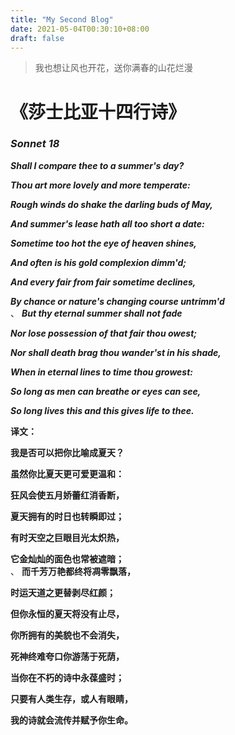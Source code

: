 ```yaml
---
title: "My Second Blog"
date: 2021-05-04T00:30:10+08:00
draft: false
---
```


> 我也想让风也开花，送你满春的山花烂漫

# 《莎士比亚十四行诗》

### *Sonnet 18*

***Shall I compare thee to a summer's day?***  

***Thou art more lovely and more temperate:***  

***Rough winds do shake the darling buds of May,***  

***And summer's lease hath all too short a date:***  

***Sometime too hot the eye of heaven shines,***  

***And often is his gold complexion dimm'd;***  

***And every fair from fair sometime declines,***  

***By chance or nature's changing course untrimm'd***  
、
***But thy eternal summer shall not fade***  

***Nor lose possession of that fair thou owest;***  

***Nor shall death brag thou wander'st in his shade,***  

***When in eternal lines to time thou growest:***  

***So long as men can breathe or eyes can see,***  

***So long lives this and this gives life to thee.***  



**译文：**

**我是否可以把你比喻成夏天？**  

**虽然你比夏天更可爱更温和：**  

**狂风会使五月娇蕾红消香断，**  

**夏天拥有的时日也转瞬即过；**  

**有时天空之巨眼目光太炽热，**  

**它金灿灿的面色也常被遮暗；**  
、
**而千芳万艳都终将凋零飘落，**  

**时运天道之更替剥尽红颜；**  

**但你永恒的夏天将没有止尽，**  

**你所拥有的美貌也不会消失，**  

**死神终难夸口你游荡于死荫，**  

**当你在不朽的诗中永葆盛时；**  

**只要有人类生存，或人有眼睛，**  

**我的诗就会流传并赋予你生命。**